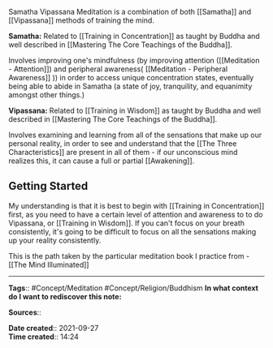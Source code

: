 Samatha Vipassana Meditation is a combination of both [[Samatha]] and [[Vipassana]] methods of training the mind.

**Samatha:** Related to [[Training in Concentration]] as taught by Buddha and well described in [[Mastering The Core Teachings of the Buddha]]. 

Involves improving one's mindfulness (by improving attention ([[Meditation - Attention]]) and peripheral awareness( [[Meditation - Peripheral Awareness]] )) in order to access unique concentration states, eventually being able to abide in Samatha (a state of joy, tranquility, and equanimity amongst other things.)

**Vipassana:** Related to [[Training in Wisdom]] as taught by Buddha and well described in [[Mastering The Core Teachings of the Buddha]].

Involves examining and learning from all of the sensations that make up our personal reality, in order to see and understand that the [[The Three Characteristics]] are present in all of them - if our unconscious mind realizes this, it can cause a full or partial [[Awakening]].



## Getting Started
My understanding is that it is best to begin with [[Training in Concentration]] first, as you need to have a certain level of attention and awareness to to do Vipassana, or [[Training in Wisdom]]. If you can't focus on your breath consistently, it's going to be difficult to focus on all the sensations making up your reality consistently.

This is the path taken by the particular meditation book I practice from - [[The Mind Illuminated]]


---
**Tags**:: #Concept/Meditation #Concept/Religion/Buddhism
**In what context do I want to rediscover this note:**

**Sources**::

**Date created**:: 2021-09-27  
**Time created**:: 14:24